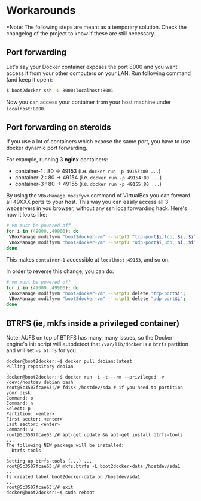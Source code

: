 Workarounds
===========

*Note: The following steps are meant as a temporary solution. Check the changelog of the project to know if these are still necessary.

## Port forwarding

Let's say your Docker container exposes the port 8000 and you want access it from
your other computers on your LAN. Run following command (and keep it open):

```sh
$ boot2docker ssh -L 8000:localhost:8001
```

Now you can access your container from your host machine under `localhost:8000`.

## Port forwarding on steroids

If you use a lot of containers which expose the same port, you have to use docker dynamic port forwarding.

For example, running 3 **nginx** containers:

 - container-1 : 80 -> 49153 (i.e. `docker run -p 49153:80 ...`)
 - container-2 : 80 -> 49154 (i.e. `docker run -p 49154:80 ...`)
 - container-3 : 80 -> 49155 (i.e. `docker run -p 49155:80 ...`)

By using the `VBoxManage modifyvm` command of VirtualBox you can forward all 49XXX ports to your host. This way you can easily access all 3 webservers in you browser, without any ssh localforwarding hack. Here's how it looks like:

``` sh
# vm must be powered off
for i in {49000..49900}; do
 VBoxManage modifyvm "boot2docker-vm" --natpf1 "tcp-port$i,tcp,,$i,,$i";
 VBoxManage modifyvm "boot2docker-vm" --natpf1 "udp-port$i,udp,,$i,,$i";
done
```

This makes `container-1` accessible at `localhost:49153`, and so on.

In order to reverse this change, you can do:

``` sh
# vm must be powered off
for i in {49000..49900}; do
 VBoxManage modifyvm "boot2docker-vm" --natpf1 delete "tcp-port$i";
 VBoxManage modifyvm "boot2docker-vm" --natpf1 delete "udp-port$i";
done
```

## BTRFS (ie, mkfs inside a privileged container)

Note: AUFS on top of BTRFS has many, many issues, so the Docker engine's init script
will autodetect that `/var/lib/docker` is a `btrfs` partition and will set `-s btrfs`
for you.

```console
docker@boot2docker:~$ docker pull debian:latest
Pulling repository debian
...
docker@boot2docker:~$ docker run -i -t --rm --privileged -v /dev:/hostdev debian bash
root@5c3507fcae63:/# fdisk /hostdev/sda # if you need to partition your disk
Command: o
Command: n
Select: p
Partition: <enter>
First sector: <enter>
Last sector: <enter>
Command: w
root@5c3507fcae63:/# apt-get update && apt-get install btrfs-tools
...
The following NEW package will be installed:
  btrfs-tools
...
Setting up btrfs-tools (...) ...
root@5c3507fcae63:/# mkfs.btrfs -L boot2docker-data /hostdev/sda1
...
fs created label boot2docker-data on /hostdev/sda1
...
root@5c3507fcae63:/# exit
docker@boot2docker:~$ sudo reboot
```
